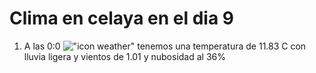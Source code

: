 # Clima en celaya en el dia 9

1. A las 0:0 !["icon weather"](http://openweathermap.org/img/w/10n.png) tenemos una temperatura de 11.83 C con lluvia ligera y  vientos de 1.01 y nubosidad al 36%
